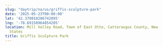 ```yaml
---
slug: "daytrip/na/us/griffis-sculpture-park"
date: '2025-05-23T00:00:00'
lat: '42.370018286742095'
lng: '-78.69158964854205'
location: Mill Valley Road, Town of East Otto, Cattaraugus County, New York, United
  States
title: Griffis Sculpture Park
---
```



